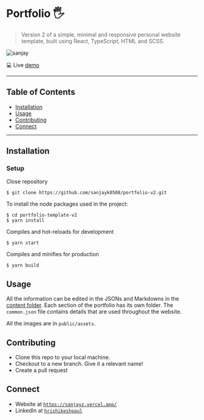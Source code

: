 # Portfolio 🖐
> Version 2 of a simple, minimal and responsive personal website template, built using React, TypeScript, HTML and SCSS.

![sanjay](https://user-images.githubusercontent.com/102804548/197192712-420d0f28-49ee-4fd7-b238-4748a9ffce04.png)


💻  Live [demo](https://sanjayz.vercel.app/)

---

## Table of Contents

- [Installation](#installation)
- [Usage](#usage)
- [Contributing](#contributing)
- [Connect](#connect)


---

## Installation

### Setup 

Close repository

```shell
$ git clone https://github.com/sanjayk0508/portfolio-v2.git
```

To install the node packages used in the project:

```shell
$ cd portfolio-template-v2
$ yarn install
```

Compiles and hot-reloads for development

```shell
$ yarn start
```

Compiles and minifies for production
```shell
$ yarn build
```

## Usage

All the information can be edited in the JSONs and Markdowns in the [content folder]((https://github.com/sanjayk0508/portfolio_v2/tree/main/src/content)). Each section of the portfolio has its own folder. The `common.json` file contains details that are used throughout the website. 

All the images are in `public/assets`.

## Contributing 

- Clone this repo to your local machine.
- Checkout to a new branch. Give it a relevant name!
- Create a pull request

## Connect

- Website at <a href="https://sanjayz.vercel.app/" target="_blank">`https://sanjayz.vercel.app/`</a>
- LinkedIn at <a href="[https://www.linkedin.com/in/hrishikeshpaul/](https://in.linkedin.com/in/sanjay-kumar-86a88421a)" target="_blank">`hrishikeshpaul`</a>



